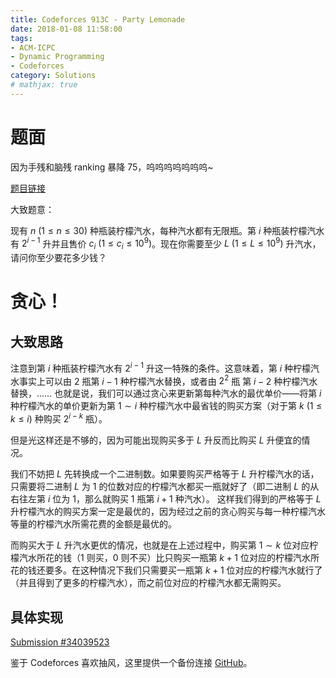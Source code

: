 ```yaml
---
title: Codeforces 913C - Party Lemonade
date: 2018-01-08 11:58:00
tags: 
- ACM-ICPC
- Dynamic Programming
- Codeforces
category: Solutions
# mathjax: true
---
```


# 题面

因为手残和脑残 ranking 暴降 75，呜呜呜呜呜呜呜~

[题目链接](http://codeforces.com/contest/913/problem/C)

大致题意：

现有 $n \ (1 \le n \le 30)$ 种瓶装柠檬汽水，每种汽水都有无限瓶。第 $i$ 种瓶装柠檬汽水有 $2^{i - 1}$ 升并且售价 $c_i \ (1 \le c_i \le 10^9)$。现在你需要至少 $L \ (1 \le L \le 10^9)$ 升汽水，请问你至少要花多少钱？

# 贪心！

## 大致思路

注意到第 $i$ 种瓶装柠檬汽水有 $2^{i - 1}$ 升这一特殊的条件。这意味着，第 $i$ 种柠檬汽水事实上可以由 $2$ 瓶第 $i - 1$ 种柠檬汽水替换，或者由 $2^2$ 瓶 第 $i - 2$ 种柠檬汽水替换，…… 也就是说，我们可以通过贪心来更新第每种汽水的最优单价——将第 $i$ 种柠檬汽水的单价更新为第 $1 \sim i$ 种柠檬汽水中最省钱的购买方案（对于第 $k \ (1 \le k \le i)$ 种购买 $2^{i - k}$ 瓶）。

但是光这样还是不够的，因为可能出现购买多于 $L$ 升反而比购买 $L$ 升便宜的情况。

我们不妨把 $L$ 先转换成一个二进制数。如果要购买严格等于 $L$ 升柠檬汽水的话，只需要将二进制 $L$ 为 $1$ 的位数对应的柠檬汽水都买一瓶就好了（即二进制 $L$ 的从右往左第 $i$ 位为 $1$，那么就购买 $1$ 瓶第 $i + 1$ 种汽水）。 这样我们得到的严格等于 $L$ 升柠檬汽水的购买方案一定是最优的，因为经过之前的贪心购买与每一种柠檬汽水等量的柠檬汽水所需花费的金额是最优的。

而购买大于 $L$ 升汽水更优的情况，也就是在上述过程中，购买第 $1 \sim k$ 位对应柠檬汽水所花的钱（$1$ 则买，$0$ 则不买）比只购买一瓶第 $k + 1$ 位对应的柠檬汽水所花的钱还要多。在这种情况下我们只需要买一瓶第 $k + 1$ 位对应的柠檬汽水就行了（并且得到了更多的柠檬汽水），而之前位对应的柠檬汽水都无需购买。

## 具体实现

[Submission #34039523](http://codeforces.com/contest/913/submission/34039523)

鉴于 Codeforces 喜欢抽风，这里提供一个备份连接 [GitHub](https://github.com/codgician/ACM-ICPC/blob/master/Codeforces/913C/greedy.cpp)。

